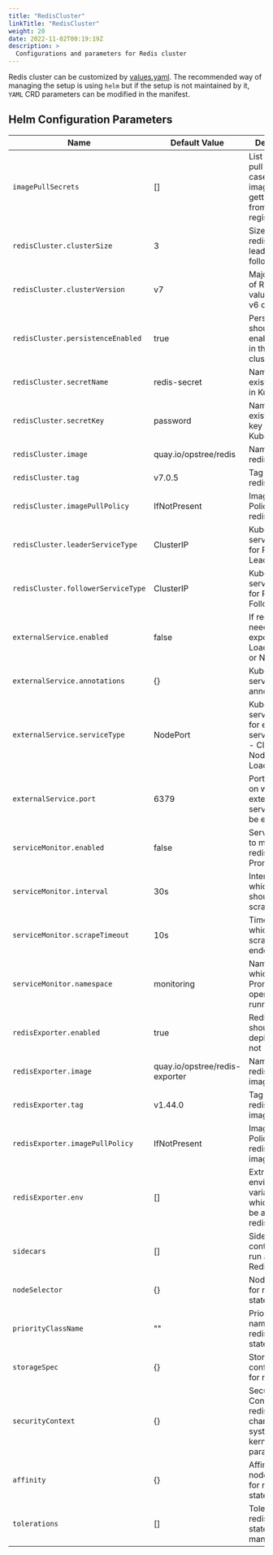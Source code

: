 ```yaml
---
title: "RedisCluster"
linkTitle: "RedisCluster"
weight: 20
date: 2022-11-02T00:19:19Z
description: >
  Configurations and parameters for Redis cluster
---
```


Redis cluster can be customized by [values.yaml](https://github.com/OT-CONTAINER-KIT/helm-charts/blob/main/charts/redis-cluster/values.yaml). The recommended way of managing the setup is using `helm` but if the setup is not maintained by it, `YAML` CRD parameters can be modified in the manifest.

## Helm Configuration Parameters

| **Name**                           | **Default Value**              | **Description**                                                                              |
|------------------------------------|--------------------------------|----------------------------------------------------------------------------------------------|
| `imagePullSecrets`                 | []                             | List of image pull secrets, in case redis image is getting pull from private registry        |
| `redisCluster.clusterSize`         | 3                              | Size of the redis cluster leader and follower nodes                                          |
| `redisCluster.clusterVersion`      | v7                             | Major version of Redis setup, values can be v6 or v7                                         |
| `redisCluster.persistenceEnabled`  | true                           | Persistence should be enabled or not in the Redis cluster setup                              |
| `redisCluster.secretName`          | redis-secret                   | Name of the existing secret in Kubernetes                                                    |
| `redisCluster.secretKey`           | password                       | Name of the existing secret key in Kubernetes                                                |
| `redisCluster.image`               | quay.io/opstree/redis          | Name of the redis image                                                                      |
| `redisCluster.tag`                 | v7.0.5                         | Tag of the redis image                                                                       |
| `redisCluster.imagePullPolicy`     | IfNotPresent                   | Image Pull Policy of the redis image                                                         |
| `redisCluster.leaderServiceType`   | ClusterIP                      | Kubernetes service type for Redis Leader                                                     |
| `redisCluster.followerServiceType` | ClusterIP                      | Kubernetes service type for Redis Follower                                                   |
| `externalService.enabled`          | false                          | If redis service needs to be exposed using LoadBalancer or NodePort                          |
| `externalService.annotations`      | {}                             | Kubernetes service related annotations                                                       |
| `externalService.serviceType`      | NodePort                       | Kubernetes service type for exposing service, values - ClusterIP, NodePort, and LoadBalancer |
| `externalService.port`             | 6379                           | Port number on which redis external service should be exposed                                |
| `serviceMonitor.enabled`           | false                          | Servicemonitor to monitor redis with Prometheus                                              |
| `serviceMonitor.interval`          | 30s                            | Interval at which metrics should be scraped.                                                 |
| `serviceMonitor.scrapeTimeout`     | 10s                            | Timeout after which the scrape is ended                                                      |
| `serviceMonitor.namespace`         | monitoring                     | Namespace in which Prometheus operator is running                                            |
| `redisExporter.enabled`            | true                           | Redis exporter should be deployed or not                                                     |
| `redisExporter.image`              | quay.io/opstree/redis-exporter | Name of the redis exporter image                                                             |
| `redisExporter.tag`                | v1.44.0                        | Tag of the redis exporter image                                                              |
| `redisExporter.imagePullPolicy`    | IfNotPresent                   | Image Pull Policy of the redis exporter image                                                |
| `redisExporter.env`                | []                             | Extra environment variables which needs to be added in redis exporter                        |
| `sidecars`                         | []                             | Sidecar container to run alongside Redis pods                                                |
| `nodeSelector`                     | {}                             | NodeSelector for redis statefulset                                                           |
| `priorityClassName`                | ""                             | Priority class name for the redis statefulset                                                |
| `storageSpec`                      | {}                             | Storage configuration for redis setup                                                        |
| `securityContext`                  | {}                             | Security Context for redis pods for changing system or kernel level parameters               |
| `affinity`                         | {}                             | Affinity for node and pods for redis statefulset                                             |
| `tolerations`                      | []                             | Tolerations for redis statefulset management                                                 |

